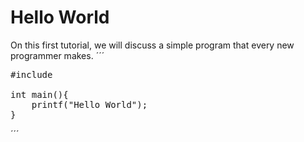 # Hello World
On this first tutorial, we will discuss a simple program that every new programmer makes.
´´´
<pre>
#include <stdio.h>  
  
int main(){  
    printf("Hello World");  
}  
</pre>
´´´
